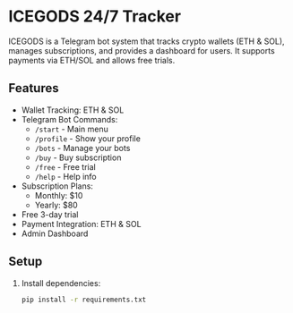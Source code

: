 # ICEGODS 24/7 Tracker

ICEGODS is a Telegram bot system that tracks crypto wallets (ETH & SOL), manages subscriptions, and provides a dashboard for users. It supports payments via ETH/SOL and allows free trials.

## Features

- Wallet Tracking: ETH & SOL
- Telegram Bot Commands:
  - `/start` - Main menu
  - `/profile` - Show your profile
  - `/bots` - Manage your bots
  - `/buy` - Buy subscription
  - `/free` - Free trial
  - `/help` - Help info
- Subscription Plans:
  - Monthly: $10
  - Yearly: $80
- Free 3-day trial
- Payment Integration: ETH & SOL
- Admin Dashboard

## Setup

1. Install dependencies:
   ```bash
   pip install -r requirements.txt
